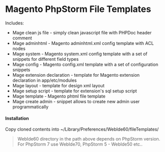 Magento PhpStorm File Templates
==========================

Includes:

- Mage clean js file - simply clean javascript file with PHPDoc header comment
- Mage adminhtml - Magento adminhtml.xml config template with ACL nodes
- Mage system - Magento system.xml config template with a set of snippets for different field types
- Mage config - Magento config.xml template with a set of configuration snippets
- Mage extension declaration - template for Magento extension declaration in app/etc/modules
- Mage layout - template for design xml layout
- Mage setup script - template for extension's sql setup script
- Mage template - Magento phtml file template
- Mage create admin - snippet allows to create new admin user programmatically

#### Installation 

Copy cloned contents into ~/Library/Preferences/WebIde60/fileTemplates/

> WebIde60 directory in the path above depends on PhpStorm version. For PhpStorm 7 use WebIde70, PhpStorm 5 - WebIde50 etc..